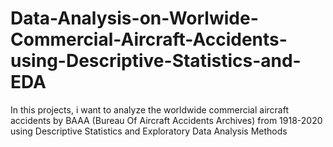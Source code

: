 # Data-Analysis-on-Worlwide-Commercial-Aircraft-Accidents-using-Descriptive-Statistics-and-EDA
In this projects, i want to analyze the worldwide commercial aircraft accidents by BAAA (Bureau Of Aircraft Accidents Archives) from 1918-2020 using Descriptive Statistics and Exploratory Data Analysis Methods
